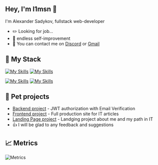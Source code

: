 
## Hey, I'm l1msn :wave:

I'm Alexander Sadykov, fullstack web-developer

-   :pencil2: Looking for job...
-   :seedling: endless self-improvement
-   :thought_balloon: You can contact me on [Discord](discordapp.com/users/282595265389789195) or [Gmail](chakachakovich@gmail.com)

:scroll: My Stack
---

[![My Skills](https://skillicons.dev/icons?i=ts,nodejs,express&perline=4)](https://skillicons.dev) [![My Skills](https://skillicons.dev/icons?i=sequelize,postman,docker,webpack&perline=4)](https://skillicons.dev)

[![My Skills](https://skillicons.dev/icons?i=js,react,redux&perline=4)](https://skillicons.dev) [![My Skills](https://skillicons.dev/icons?i=mongodb,jest,git,graphql&perline=4)](https://skillicons.dev)

:frog: Pet projects
---

-   [Backend project](https://github.com/l1msn/auth-ts) - JWT authorization with Email Verification
-   [Frontend project](https://github.com/l1msn/social) - Full production site for IT articles
-   [Landing Page project](https://github.com/l1msn/aboutMe) - Landging project about me and my path in IT
-   :+1: I will be glad to any feedback and suggestions


:chart_with_upwards_trend: Metrics
---
![Metrics](https://metrics.lecoq.io/l1msn?template=classic&followup=1&activity=1&base=header%2C%20activity%2C%20community%2C%20repositories%2C%20metadata&base.indepth=false&base.hireable=false&base.skip=false&followup=false&followup.sections=repositories&followup.indepth=false&followup.archived=true&activity=false&activity.limit=5&activity.load=300&activity.days=14&activity.visibility=all&activity.timestamps=false&activity.filter=all&config.timezone=Europe%2FMoscow)

